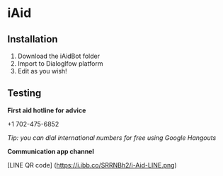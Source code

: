 # iAid

## Installation 

1. Download the iAidBot folder
2. Import to Dialoglfow platform
3. Edit as you wish! 



## Testing

**First aid hotline for advice**

+1 702-475-6852

*Tip: you can dial international numbers for free using Google Hangouts*

**Communication app channel**

[LINE QR code] (https://i.ibb.co/SRRNBh2/i-Aid-LINE.png)